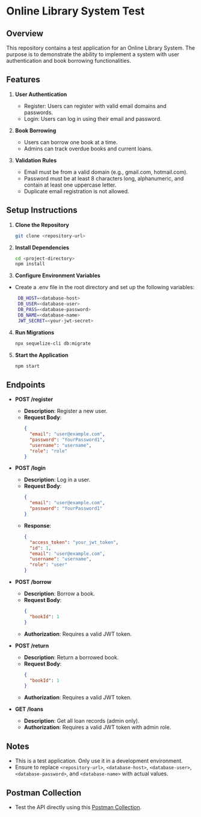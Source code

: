 # Online Library System Test

## Overview

This repository contains a test application for an Online Library System. The purpose is to demonstrate the ability to implement a system with user authentication and book borrowing functionalities.

## Features

1. **User Authentication**

   - Register: Users can register with valid email domains and passwords.
   - Login: Users can log in using their email and password.

2. **Book Borrowing**

   - Users can borrow one book at a time.
   - Admins can track overdue books and current loans.

3. **Validation Rules**
   - Email must be from a valid domain (e.g., gmail.com, hotmail.com).
   - Password must be at least 8 characters long, alphanumeric, and contain at least one uppercase letter.
   - Duplicate email registration is not allowed.

## Setup Instructions

1. **Clone the Repository**
   ```bash
   git clone <repository-url>
   ```
2. **Install Dependencies**
   ```bash
   cd <project-directory>
   npm install
   ```
3. **Configure Environment Variables**

- Create a .env file in the root directory and set up the following variables:

  ```bash
   DB_HOST=<database-host>
   DB_USER=<database-user>
   DB_PASS=<database-password>
   DB_NAME=<database-name>
   JWT_SECRET=<your-jwt-secret>
  ```

4. **Run Migrations**
   ```bash
   npx sequelize-cli db:migrate
   ```
5. **Start the Application**
   ```bash
   npm start
   ```

## Endpoints

- **POST /register**

  - **Description**: Register a new user.
  - **Request Body**:
    ```json
    {
      "email": "user@example.com",
      "password": "YourPassword1",
      "username": "username",
      "role": "role"
    }
    ```

- **POST /login**

  - **Description**: Log in a user.
  - **Request Body**:
    ```json
    {
      "email": "user@example.com",
      "password": "YourPassword1"
    }
    ```
  - **Response**:
    ```json
    {
      "access_token": "your_jwt_token",
      "id": 1,
      "email": "user@example.com",
      "username": "username",
      "role": "user"
    }
    ```

- **POST /borrow**

  - **Description**: Borrow a book.
  - **Request Body**:
    ```json
    {
      "bookId": 1
    }
    ```
  - **Authorization**: Requires a valid JWT token.

- **POST /return**

  - **Description**: Return a borrowed book.
  - **Request Body**:
    ```json
    {
      "bookId": 1
    }
    ```
  - **Authorization**: Requires a valid JWT token.

- **GET /loans**
  - **Description**: Get all loan records (admin only).
  - **Authorization**: Requires a valid JWT token with admin role.

## Notes

- This is a test application. Only use it in a development environment.
- Ensure to replace `<repository-url>`, `<database-host>`, `<database-user>`, `<database-password>`, and `<database-name>` with actual values.

## Postman Collection

- Test the API directly using this [Postman Collection](https://warped-satellite-3227.postman.co/workspace/Ibufola~b05f4e89-478e-41a8-806a-bac5e9f0537f/collection/27413656-c1ce0a26-47bb-4366-a2cc-f6773b001663?action=share&creator=27413656).
